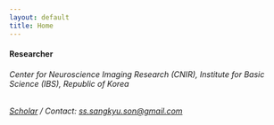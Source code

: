 ```yaml
---
layout: default
title: Home
---
```


#### Researcher <br>
###### Center for Neuroscience Imaging Research (CNIR), Institute for Basic Science (IBS), Republic of Korea <br>
###### [Scholar](https://scholar.google.co.kr/citations?user=NYCkQZAAAAAJ&hl=ko&oi=ao) / Contact: <ss.sangkyu.son@gmail.com>


